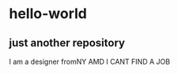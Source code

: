 # hello-world
<section>
  <h1>just another repository</h1>
  <p>I am a designer fromNY AMD I CANT FIND A JOB</p>
  </section>
